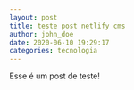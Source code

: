 ```yaml
---
layout: post
title: teste post netlify cms
author: john_doe
date: 2020-06-10 19:29:17
categories: tecnologia
---
```

Esse é um post de teste!